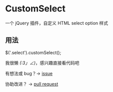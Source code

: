 CustomSelect
============

一个 jQuery 插件，自定义 HTML select option 样式

用法
---

$('.select').customSelect();

我很懒 _(:3」∠)_，感兴趣直接看代码吧

有想法或 bug？-> [issue](https://github.com/youngdze/CustomSelect/issues/new)

协助改进？ -> [pull request](https://github.com/youngdze/CustomSelect/compare/)